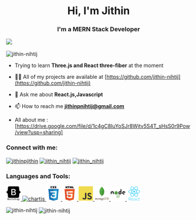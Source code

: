 <h1 align="center">Hi, I'm Jithin</h1>
<h3 align="center">I'm a MERN Stack Developer</h3>

<img src="https://media1.tenor.com/m/kxiro8Eecb8AAAAd/coding.gif">
<p align="left"> <img src="https://komarev.com/ghpvc/?username=jithin-nihtij&label=Profile%20views&color=0e75b6&style=flat" alt="jithin-nihtij" /> </p>

- Trying to learn **Three.js and React three-fiber** at the moment

- 👨‍💻 All of my projects are available at [https://github.com/jithin-nihtij](https://github.com/jithin-nihtij)

- 💬 Ask me about **React.js,Javascript**

- 📫 How to reach me **jithinpnihtij@gmail.com**

- All about me : [https://drive.google.com/file/d/1c4gC8IuYoSJr8Wjtv5S4T_sHsS0r9Pow/view?usp=sharing]

  

<h3 align="left">Connect with me:</h3>
<p align="left">
<a href="https://linkedin.com/in/jithinpjithin" target="blank"><img align="center" src="https://raw.githubusercontent.com/rahuldkjain/github-profile-readme-generator/master/src/images/icons/Social/linked-in-alt.svg" alt="jithinpjithin" height="30" width="40" /></a>
<a href="https://instagram.com/jithin_nihtij" target="blank"><img align="center" src="https://raw.githubusercontent.com/rahuldkjain/github-profile-readme-generator/master/src/images/icons/Social/instagram.svg" alt="jithin_nihtij" height="30" width="40" /></a>
<a href="https://www.youtube.com/channel/UCp4lDTwJeMkMNioePmrKX-Q" target="blank"><img align="center" src="https://raw.githubusercontent.com/rahuldkjain/github-profile-readme-generator/master/src/images/icons/Social/youtube.svg" alt="jithin_nihtij" height="30" width="40" /></a>
  
</p>

<h3 align="left">Languages and Tools:</h3>
<p align="left"> <a href="https://getbootstrap.com" target="_blank" rel="noreferrer"> <img src="https://raw.githubusercontent.com/devicons/devicon/master/icons/bootstrap/bootstrap-plain-wordmark.svg" alt="bootstrap" width="40" height="40"/> </a> <a href="https://www.chartjs.org" target="_blank" rel="noreferrer"> <img src="https://www.chartjs.org/media/logo-title.svg" alt="chartjs" width="40" height="40"/> </a> <a href="https://www.w3schools.com/css/" target="_blank" rel="noreferrer"> <img src="https://raw.githubusercontent.com/devicons/devicon/master/icons/css3/css3-original-wordmark.svg" alt="css3" width="40" height="40"/> </a> <a href="https://www.w3.org/html/" target="_blank" rel="noreferrer"> <img src="https://raw.githubusercontent.com/devicons/devicon/master/icons/html5/html5-original-wordmark.svg" alt="html5" width="40" height="40"/> </a> <a href="https://developer.mozilla.org/en-US/docs/Web/JavaScript" target="_blank" rel="noreferrer"> <img src="https://raw.githubusercontent.com/devicons/devicon/master/icons/javascript/javascript-original.svg" alt="javascript" width="40" height="40"/> </a> <a href="https://www.mongodb.com/" target="_blank" rel="noreferrer"> <img src="https://raw.githubusercontent.com/devicons/devicon/master/icons/mongodb/mongodb-original-wordmark.svg" alt="mongodb" width="40" height="40"/> </a> <a href="https://nodejs.org" target="_blank" rel="noreferrer"> <img src="https://raw.githubusercontent.com/devicons/devicon/master/icons/nodejs/nodejs-original-wordmark.svg" alt="nodejs" width="40" height="40"/> </a> <a href="https://reactjs.org/" target="_blank" rel="noreferrer"> <img src="https://raw.githubusercontent.com/devicons/devicon/master/icons/react/react-original-wordmark.svg" alt="react" width="40" height="40"/> </a> </p>

<p><img align="left" src="https://github-readme-stats.vercel.app/api/top-langs?username=jithin-nihtij&show_icons=true&locale=en&layout=compact" alt="jithin-nihtij" /></p>

<p>&nbsp;<img align="center" src="https://github-readme-stats.vercel.app/api?username=jithin-nihtij&show_icons=true&locale=en" alt="jithin-nihtij" /></p>
